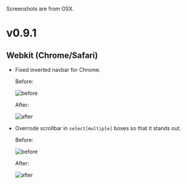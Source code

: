 Screenshots are from OSX.

# v0.9.1

## Webkit (Chrome/Safari)

* Fixed inverted navbar for Chrome.

    Before:

    ![before](http://dl.dropbox.com/u/51836583/Screenshots/c_.png)

    After:

    ![after](http://dl.dropbox.com/u/51836583/Screenshots/c~.png)

* Overrode scrollbar in `select[multiple]` boxes so that it stands out.

    Before:

    ![before](http://dl.dropbox.com/u/51836583/Screenshots/cz.png) 

    After:
    
    ![after](http://dl.dropbox.com/u/51836583/Screenshots/c-.png)